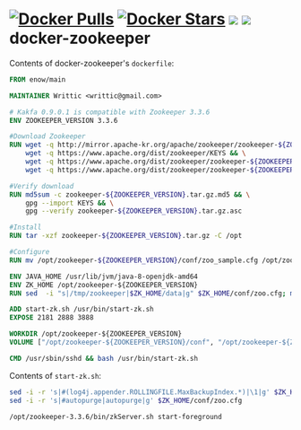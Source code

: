 [![Docker Pulls](https://img.shields.io/docker/pulls/enow/zookeeper.svg)](https://hub.docker.com/r/enow/zookeeper/) [![Docker Stars](https://img.shields.io/docker/stars/enow/zookeeper.svg)](https://hub.docker.com/r/enow/zookeeper/)
[![](https://images.microbadger.com/badges/image/enow/zookeeper.svg)](https://hub.docker.com/r/enow/zookeeper/)
[![](https://images.microbadger.com/badges/version/enow/zookeeper.svg)](https://hub.docker.com/r/enow/zookeeper/)
docker-zookeeper
================
Contents of docker-zookeeper's `dockerfile`:

```Dockerfile
FROM enow/main

MAINTAINER Writtic <writtic@gmail.com>

# Kakfa 0.9.0.1 is compatible with Zookeeper 3.3.6
ENV ZOOKEEPER_VERSION 3.3.6

#Download Zookeeper
RUN wget -q http://mirror.apache-kr.org/apache/zookeeper/zookeeper-${ZOOKEEPER_VERSION}/zookeeper-${ZOOKEEPER_VERSION}.tar.gz && \
    wget -q https://www.apache.org/dist/zookeeper/KEYS && \
    wget -q https://www.apache.org/dist/zookeeper/zookeeper-${ZOOKEEPER_VERSION}/zookeeper-${ZOOKEEPER_VERSION}.tar.gz.asc && \
    wget -q https://www.apache.org/dist/zookeeper/zookeeper-${ZOOKEEPER_VERSION}/zookeeper-${ZOOKEEPER_VERSION}.tar.gz.md5

#Verify download
RUN md5sum -c zookeeper-${ZOOKEEPER_VERSION}.tar.gz.md5 && \
    gpg --import KEYS && \
    gpg --verify zookeeper-${ZOOKEEPER_VERSION}.tar.gz.asc

#Install
RUN tar -xzf zookeeper-${ZOOKEEPER_VERSION}.tar.gz -C /opt

#Configure
RUN mv /opt/zookeeper-${ZOOKEEPER_VERSION}/conf/zoo_sample.cfg /opt/zookeeper-${ZOOKEEPER_VERSION}/conf/zoo.cfg

ENV JAVA_HOME /usr/lib/jvm/java-8-openjdk-amd64
ENV ZK_HOME /opt/zookeeper-${ZOOKEEPER_VERSION}
RUN sed  -i "s|/tmp/zookeeper|$ZK_HOME/data|g" $ZK_HOME/conf/zoo.cfg; mkdir $ZK_HOME/data

ADD start-zk.sh /usr/bin/start-zk.sh
EXPOSE 2181 2888 3888

WORKDIR /opt/zookeeper-${ZOOKEEPER_VERSION}
VOLUME ["/opt/zookeeper-${ZOOKEEPER_VERSION}/conf", "/opt/zookeeper-${ZOOKEEPER_VERSION}/data"]

CMD /usr/sbin/sshd && bash /usr/bin/start-zk.sh
```

Contents of `start-zk.sh`:
```bash
sed -i -r 's|#(log4j.appender.ROLLINGFILE.MaxBackupIndex.*)|\1|g' $ZK_HOME/conf/log4j.properties
sed -i -r 's|#autopurge|autopurge|g' $ZK_HOME/conf/zoo.cfg

/opt/zookeeper-3.3.6/bin/zkServer.sh start-foreground
```
